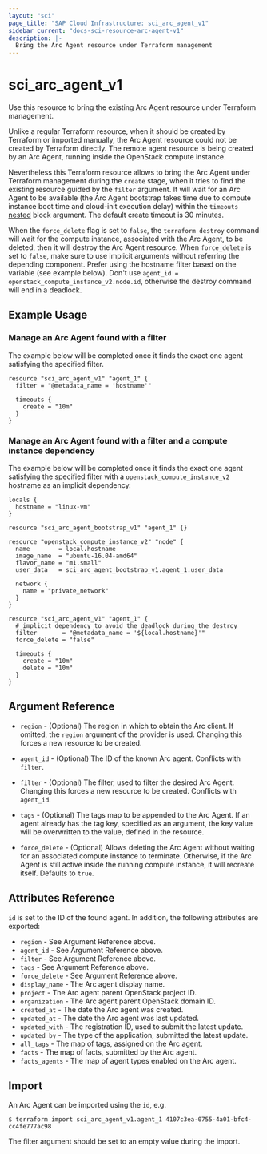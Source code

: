 ```yaml
---
layout: "sci"
page_title: "SAP Cloud Infrastructure: sci_arc_agent_v1"
sidebar_current: "docs-sci-resource-arc-agent-v1"
description: |-
  Bring the Arc Agent resource under Terraform management
---
```


# sci\_arc\_agent\_v1

Use this resource to bring the existing Arc Agent resource under Terraform
management.

Unlike a regular Terraform resource, when it should be created by Terraform or
imported manually, the Arc Agent resource could not be created by Terraform
directly. The remote agent resource is being created by an Arc Agent, running
inside the OpenStack compute instance.

Nevertheless this Terraform resource allows to bring the Arc Agent under
Terraform management during the `create` stage, when it tries to find the
existing resource guided by the `filter` argument. It will wait for an Arc Agent
to be available (the Arc Agent bootstrap takes time due to compute instance boot
time and cloud-init execution delay) within the `timeouts`
[nested](https://www.terraform.io/docs/configuration/resources.html#operation-timeouts)
block argument. The default create timeout is 30 minutes.

When the `force_delete` flag is set to `false`, the `terraform destroy` command
will wait for the compute instance, associated with the Arc Agent, to be
deleted, then it will destroy the Arc Agent resource. When `force_delete` is
set to `false`, make sure to use implicit arguments without referring the
depending component. Prefer using the hostname filter based on the variable (see
example below). Don't use
`agent_id = openstack_compute_instance_v2.node.id`, otherwise the destroy
command will end in a deadlock.

## Example Usage

### Manage an Arc Agent found with a filter

The example below will be completed once it finds the exact one agent
satisfying the specified filter.

```hcl
resource "sci_arc_agent_v1" "agent_1" {
  filter = "@metadata_name = 'hostname'"

  timeouts {
    create = "10m"
  }
}
```

### Manage an Arc Agent found with a filter and a compute instance dependency

The example below will be completed once it finds the exact one agent
satisfying the specified filter with a `openstack_compute_instance_v2` hostname
as an implicit dependency.

```hcl
locals {
  hostname = "linux-vm"
}

resource "sci_arc_agent_bootstrap_v1" "agent_1" {}

resource "openstack_compute_instance_v2" "node" {
  name        = local.hostname
  image_name  = "ubuntu-16.04-amd64"
  flavor_name = "m1.small"
  user_data   = sci_arc_agent_bootstrap_v1.agent_1.user_data

  network {
    name = "private_network"
  }
}

resource "sci_arc_agent_v1" "agent_1" {
  # implicit dependency to avoid the deadlock during the destroy
  filter       = "@metadata_name = '${local.hostname}'"
  force_delete = "false"

  timeouts {
    create = "10m"
    delete = "10m"
  }
}
```

## Argument Reference

* `region` - (Optional) The region in which to obtain the Arc client. If
  omitted, the `region` argument of the provider is used. Changing this forces
  a new resource to be created.

* `agent_id` - (Optional) The ID of the known Arc agent. Conflicts with
  `filter`.

* `filter` - (Optional) The filter, used to filter the desired Arc Agent.
  Changing this forces a new resource to be created. Conflicts with `agent_id`.

* `tags` - (Optional) The tags map to be appended to the Arc Agent. If an agent
  already has the tag key, specified as an argument, the key value will be
  overwritten to the value, defined in the resource.

* `force_delete` - (Optional) Allows deleting the Arc Agent without waiting for
  an associated compute instance to terminate. Otherwise, if the Arc Agent is
  still active inside the running compute instance, it will recreate itself.
  Defaults to `true`.

## Attributes Reference

`id` is set to the ID of the found agent. In addition, the following attributes
are exported:

* `region` - See Argument Reference above.
* `agent_id` - See Argument Reference above.
* `filter` - See Argument Reference above.
* `tags` - See Argument Reference above.
* `force_delete` - See Argument Reference above.
* `display_name` - The Arc agent display name.
* `project` - The Arc agent parent OpenStack project ID.
* `organization` - The Arc agent parent OpenStack domain ID.
* `created_at` - The date the Arc agent was created.
* `updated_at` - The date the Arc agent was last updated.
* `updated_with` - The registration ID, used to submit the latest update.
* `updated_by` - The type of the application, submitted the latest update.
* `all_tags` - The map of tags, assigned on the Arc agent.
* `facts` - The map of facts, submitted by the Arc agent.
* `facts_agents` - The map of agent types enabled on the Arc agent.

## Import

An Arc Agent can be imported using the `id`, e.g.

```
$ terraform import sci_arc_agent_v1.agent_1 4107c3ea-0755-4a01-bfc4-cc4fe777ac98
```

The filter argument should be set to an empty value during the import.
